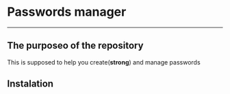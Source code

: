# Passwords manager

---
## The purposeo of the repository

This is supposed to help you create(**strong**) and manage passwords

## Instalation
